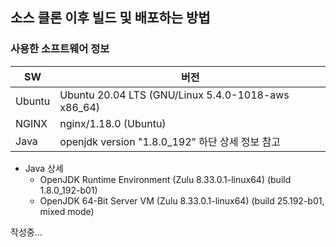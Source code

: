 ## 소스 클론 이후 빌드 및 배포하는 방법

### 사용한 소프트웨어 정보

| SW | 버전 |
| --- | --- |
| Ubuntu | Ubuntu 20.04 LTS (GNU/Linux 5.4.0-1018-aws x86_64) |
| NGINX | nginx/1.18.0 (Ubuntu) |
| Java | openjdk version "1.8.0_192" 하단 상세 정보 참고 |

- Java 상세
    - OpenJDK Runtime Environment (Zulu 8.33.0.1-linux64) (build 1.8.0_192-b01)
    - OpenJDK 64-Bit Server VM (Zulu 8.33.0.1-linux64) (build 25.192-b01, mixed mode)

작성중...
